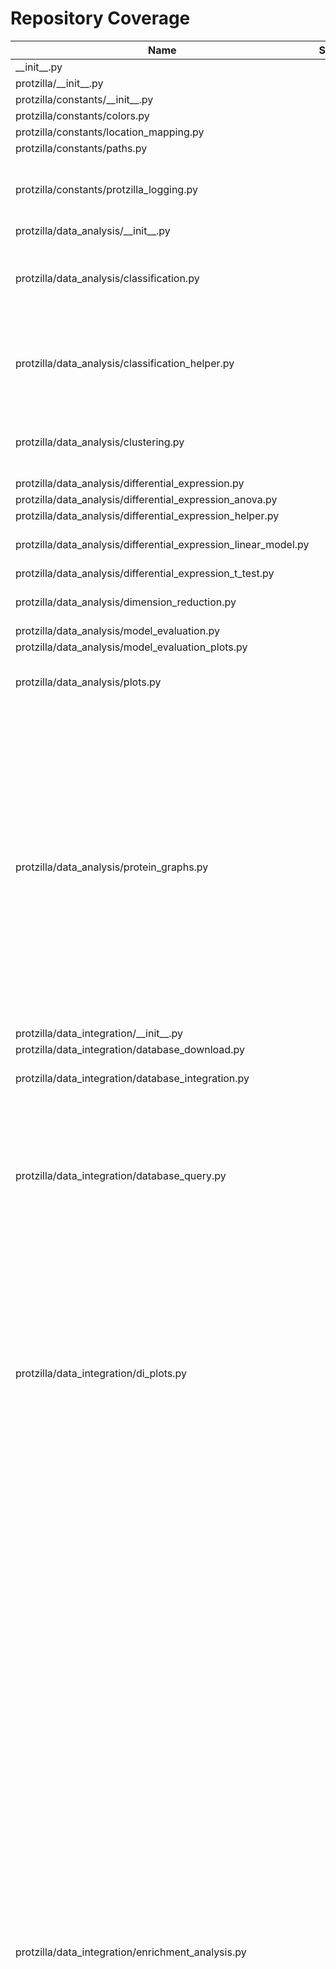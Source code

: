 # Repository Coverage



| Name                                                                |    Stmts |     Miss |   Branch |   BrPart |   Cover |   Missing |
|-------------------------------------------------------------------- | -------: | -------: | -------: | -------: | ------: | --------: |
| \_\_init\_\_.py                                                     |        0 |        0 |        0 |        0 |    100% |           |
| protzilla/\_\_init\_\_.py                                           |        0 |        0 |        0 |        0 |    100% |           |
| protzilla/constants/\_\_init\_\_.py                                 |        0 |        0 |        0 |        0 |    100% |           |
| protzilla/constants/colors.py                                       |        2 |        0 |        0 |        0 |    100% |           |
| protzilla/constants/location\_mapping.py                            |        7 |        0 |        2 |        0 |    100% |           |
| protzilla/constants/paths.py                                        |        8 |        0 |        0 |        0 |    100% |           |
| protzilla/constants/protzilla\_logging.py                           |       42 |       10 |       10 |        0 |     62% |46-47, 50-51, 54-55, 58-59, 62-63 |
| protzilla/data\_analysis/\_\_init\_\_.py                            |        0 |        0 |        0 |        0 |    100% |           |
| protzilla/data\_analysis/classification.py                          |       65 |       32 |       12 |        4 |     48% |33-52, 54, 56-66, 67->exit, 263-313 |
| protzilla/data\_analysis/classification\_helper.py                  |       80 |       15 |       40 |        5 |     73% |41, 81-82, 103-114, 131, 166-169 |
| protzilla/data\_analysis/clustering.py                              |       69 |       11 |        6 |        2 |     83% |141, 365-380, 384-388 |
| protzilla/data\_analysis/differential\_expression.py                |        7 |        3 |        0 |        0 |     57% |      9-11 |
| protzilla/data\_analysis/differential\_expression\_anova.py         |       31 |        1 |        8 |        1 |     95% |        92 |
| protzilla/data\_analysis/differential\_expression\_helper.py        |        7 |        1 |        2 |        1 |     78% |        22 |
| protzilla/data\_analysis/differential\_expression\_linear\_model.py |       47 |        6 |       12 |        3 |     85% |56-57, 59-60, 85-87 |
| protzilla/data\_analysis/differential\_expression\_t\_test.py       |       59 |        0 |       18 |        0 |    100% |           |
| protzilla/data\_analysis/dimension\_reduction.py                    |       33 |        4 |       10 |        2 |     86% |67-72, 100, 179 |
| protzilla/data\_analysis/model\_evaluation.py                       |       10 |        0 |        0 |        0 |    100% |           |
| protzilla/data\_analysis/model\_evaluation\_plots.py                |       18 |        0 |        0 |        0 |    100% |           |
| protzilla/data\_analysis/plots.py                                   |       77 |        3 |       36 |        4 |     94% |59, 68->70, 113, 258 |
| protzilla/data\_analysis/protein\_graphs.py                         |      409 |       46 |      196 |       15 |     89% |32-40, 63-92, 148, 173-174, 188, 319-321, 330-332, 350-351, 400, 425-429, 473, 487, 556, 587, 594, 795, 853->852, 857-860 |
| protzilla/data\_integration/\_\_init\_\_.py                         |        0 |        0 |        0 |        0 |    100% |           |
| protzilla/data\_integration/database\_download.py                   |       63 |       63 |       28 |        0 |      0% |     1-116 |
| protzilla/data\_integration/database\_integration.py                |       58 |       10 |       32 |        1 |     86% |73, 101-113 |
| protzilla/data\_integration/database\_query.py                      |       99 |       38 |       46 |        4 |     60% |26-70, 74-76, 80, 86-93, 119->118, 131-136, 137->144, 145-148 |
| protzilla/data\_integration/di\_plots.py                            |      124 |       21 |       58 |       11 |     82% |77, 106->109, 110, 176-177, 180-181, 183, 186-187, 215-217, 237-242, 295-296, 299, 373 |
| protzilla/data\_integration/enrichment\_analysis.py                 |      327 |       87 |      158 |       38 |     72% |23-24, 48->50, 177-178, 193->199, 203->209, 210-212, 214, 221, 250-254, 276-280, 328, 391-394, 409-410, 425-426, 530-533, 542-544, 548->562, 553, 555, 568-569, 581-591, 593->603, 595-596, 598-601, 603->616, 613-614, 617-627, 630-631, 647, 728-729, 738-739, 752-753, 755-756, 758-761, 765-766, 768-771, 784, 802-803, 815-816, 819-820, 830-833 |
| protzilla/data\_integration/enrichment\_analysis\_gsea.py           |      132 |        4 |       54 |        6 |     95% |155, 158, 220->224, 385, 388, 457->461 |
| protzilla/data\_integration/enrichment\_analysis\_helper.py         |       73 |        6 |       42 |        2 |     93% |137-139, 145, 150-151 |
| protzilla/data\_preprocessing/\_\_init\_\_.py                       |        0 |        0 |        0 |        0 |    100% |           |
| protzilla/data\_preprocessing/filter\_proteins.py                   |       18 |        2 |        4 |        1 |     77% |     53-54 |
| protzilla/data\_preprocessing/filter\_samples.py                    |       35 |        0 |        4 |        0 |    100% |           |
| protzilla/data\_preprocessing/imputation.py                         |      115 |        1 |       22 |        3 |     97% |144, 492->503, 513->519 |
| protzilla/data\_preprocessing/normalisation.py                      |       98 |        1 |       22 |        2 |     98% |248->259, 260 |
| protzilla/data\_preprocessing/outlier\_detection.py                 |       67 |        3 |       12 |        4 |     89% |176, 193, 248, 249->exit |
| protzilla/data\_preprocessing/peptide\_filter.py                    |       16 |        2 |        4 |        1 |     75% |     50-51 |
| protzilla/data\_preprocessing/plots.py                              |       98 |       11 |       21 |        4 |     87% |164->179, 246-247, 282, 293, 394-418 |
| protzilla/data\_preprocessing/plots\_helper.py                      |       17 |       13 |        6 |        0 |     17% |15-24, 38-47 |
| protzilla/data\_preprocessing/transformation.py                     |       21 |        2 |        8 |        3 |     83% |33, 42->51, 52 |
| protzilla/history.py                                                |      134 |       11 |       60 |        7 |     91% |39, 113, 120, 130, 176-180, 222, 229 |
| protzilla/importing/\_\_init\_\_.py                                 |        0 |        0 |        0 |        0 |    100% |           |
| protzilla/importing/metadata\_import.py                             |       64 |       21 |       28 |        7 |     63% |28-38, 45-47, 61, 88-95, 110, 118, 123-132, 162-163 |
| protzilla/importing/ms\_data\_import.py                             |      110 |       22 |       52 |        4 |     77% |17-18, 32-33, 56-57, 90-91, 221-239 |
| protzilla/importing/peptide\_import.py                              |       22 |        2 |        2 |        0 |     92% |     15-16 |
| protzilla/run.py                                                    |      282 |       30 |      114 |       10 |     85% |75-81, 85-91, 149->160, 181, 183, 200->198, 236, 239, 283-284, 316-319, 362, 395, 399-402, 421, 433->406 |
| protzilla/run\_helper.py                                            |       64 |       24 |       50 |        6 |     58% |24, 35, 42, 51-72, 78, 87 |
| protzilla/runner.py                                                 |       89 |        4 |       38 |        3 |     94% |115, 124, 156-157 |
| protzilla/utilities/\_\_init\_\_.py                                 |        1 |        0 |        0 |        0 |    100% |           |
| protzilla/utilities/clustergram.py                                  |      375 |       99 |      194 |       55 |     67% |82, 97, 99, 106, 150-151, 153, 155, 161->164, 164->171, 190, 205, 209, 213, 217, 227, 231-236, 241->243, 244, 246, 248, 252->254, 254->258, 259-270, 273, 275, 277-296, 315-318, 321->323, 328->330, 331, 383-384, 386-387, 402-403, 405-406, 474->480, 486, 503, 523, 526->549, 531->534, 568->574, 574->587, 662->667, 675->679, 696, 698, 728-735, 744-757, 767-771, 825->842, 842->862, 894->902, 902->911, 929-941, 944-956, 982-998, 1012-1028 |
| protzilla/utilities/dunn\_score.py                                  |       10 |        6 |        6 |        0 |     25% | 25, 41-48 |
| protzilla/utilities/transform\_dfs.py                               |       25 |        0 |        9 |        0 |    100% |           |
| protzilla/utilities/utilities.py                                    |       35 |        4 |       10 |        2 |     87% |26-27, 68, 79 |
| protzilla/workflow\_helper.py                                       |       52 |        0 |       34 |        0 |    100% |           |
| runner\_cli.py                                                      |       21 |        5 |        2 |        1 |     74% | 55-58, 62 |
| ui/\_\_init\_\_.py                                                  |        0 |        0 |        0 |        0 |    100% |           |
| ui/\_\_main\_\_.py                                                  |       11 |       11 |        2 |        0 |      0% |      2-21 |
| ui/main/\_\_init\_\_.py                                             |        0 |        0 |        0 |        0 |    100% |           |
| ui/main/asgi.py                                                     |        4 |        4 |        0 |        0 |      0% |     10-16 |
| ui/main/settings.py                                                 |       28 |        0 |        2 |        1 |     97% |    24->32 |
| ui/main/upload\_handler.py                                          |       37 |       37 |        2 |        0 |      0% |      1-73 |
| ui/main/urls.py                                                     |        4 |        4 |        0 |        0 |      0% |     16-21 |
| ui/main/views.py                                                    |       76 |       76 |       32 |        0 |      0% |     1-115 |
| ui/main/wsgi.py                                                     |        4 |        4 |        0 |        0 |      0% |     10-16 |
| ui/manage.py                                                        |       14 |       14 |        2 |        0 |      0% |      2-24 |
| ui/runs/\_\_init\_\_.py                                             |        0 |        0 |        0 |        0 |    100% |           |
| ui/runs/apps.py                                                     |        4 |        4 |        0 |        0 |      0% |       1-6 |
| ui/runs/fields.py                                                   |      116 |       98 |       66 |        0 |     10% |32-43, 67-95, 121-131, 148-150, 180-191, 210-215, 238-316, 336-347 |
| ui/runs/migrations/\_\_init\_\_.py                                  |        0 |        0 |        0 |        0 |    100% |           |
| ui/runs/templatetags/\_\_init\_\_.py                                |        0 |        0 |        0 |        0 |    100% |           |
| ui/runs/templatetags/id\_tags.py                                    |       10 |       10 |        4 |        0 |      0% |      1-13 |
| ui/runs/urls.py                                                     |        4 |        4 |        0 |        0 |      0% |       1-6 |
| ui/runs/utilities/\_\_init\_\_.py                                   |        0 |        0 |        0 |        0 |    100% |           |
| ui/runs/utilities/alert.py                                          |        2 |        1 |        0 |        0 |     50% |         2 |
| ui/runs/views.py                                                    |      320 |      264 |      112 |        0 |     13% |55, 80-119, 159-175, 206-227, 247-375, 388-395, 409-411, 426-428, 443-445, 460-469, 484-491, 506-514, 530-557, 575-604, 620-622, 638-639, 686-688, 704-719, 727-757, 776-791, 797-833 |
| ui/runs/views\_helper.py                                            |       52 |        9 |       22 |        4 |     80% |14->16, 20, 33, 36-42 |
|                                                           **TOTAL** | **4302** | **1164** | **1716** |  **217** | **70%** |           |


## Setup coverage badge

Below are examples of the badges you can use in your main branch `README` file.

### Direct image

[![Coverage badge](https://github.com/cschlaffner/PROTzilla2/raw/python-coverage-comment-action-data/badge.svg)](https://github.com/cschlaffner/PROTzilla2/tree/python-coverage-comment-action-data)

This is the one to use if your repository is private or if you don't want to customize anything.



## What is that?

This branch is part of the
[python-coverage-comment-action](https://github.com/marketplace/actions/python-coverage-comment)
GitHub Action. All the files in this branch are automatically generated and may be
overwritten at any moment.